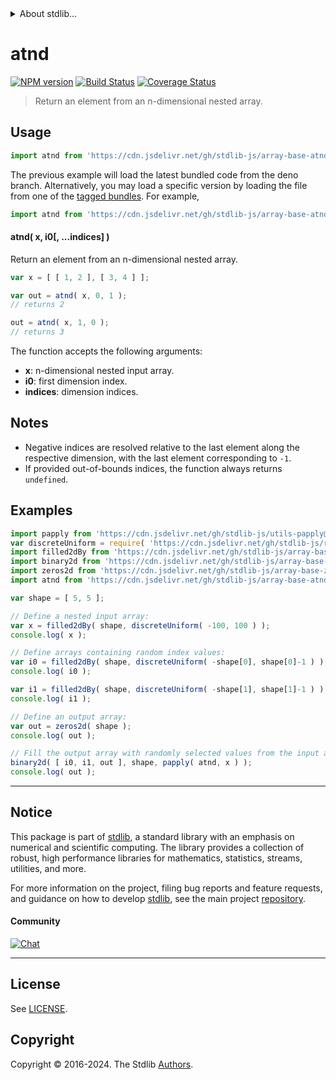<!--

@license Apache-2.0

Copyright (c) 2024 The Stdlib Authors.

Licensed under the Apache License, Version 2.0 (the "License");
you may not use this file except in compliance with the License.
You may obtain a copy of the License at

   http://www.apache.org/licenses/LICENSE-2.0

Unless required by applicable law or agreed to in writing, software
distributed under the License is distributed on an "AS IS" BASIS,
WITHOUT WARRANTIES OR CONDITIONS OF ANY KIND, either express or implied.
See the License for the specific language governing permissions and
limitations under the License.

-->


<details>
  <summary>
    About stdlib...
  </summary>
  <p>We believe in a future in which the web is a preferred environment for numerical computation. To help realize this future, we've built stdlib. stdlib is a standard library, with an emphasis on numerical and scientific computation, written in JavaScript (and C) for execution in browsers and in Node.js.</p>
  <p>The library is fully decomposable, being architected in such a way that you can swap out and mix and match APIs and functionality to cater to your exact preferences and use cases.</p>
  <p>When you use stdlib, you can be absolutely certain that you are using the most thorough, rigorous, well-written, studied, documented, tested, measured, and high-quality code out there.</p>
  <p>To join us in bringing numerical computing to the web, get started by checking us out on <a href="https://github.com/stdlib-js/stdlib">GitHub</a>, and please consider <a href="https://opencollective.com/stdlib">financially supporting stdlib</a>. We greatly appreciate your continued support!</p>
</details>

# atnd

[![NPM version][npm-image]][npm-url] [![Build Status][test-image]][test-url] [![Coverage Status][coverage-image]][coverage-url] <!-- [![dependencies][dependencies-image]][dependencies-url] -->

> Return an element from an n-dimensional nested array.

<!-- Section to include introductory text. Make sure to keep an empty line after the intro `section` element and another before the `/section` close. -->

<section class="intro">

</section>

<!-- /.intro -->

<!-- Package usage documentation. -->



<section class="usage">

## Usage

```javascript
import atnd from 'https://cdn.jsdelivr.net/gh/stdlib-js/array-base-atnd@deno/mod.js';
```
The previous example will load the latest bundled code from the deno branch. Alternatively, you may load a specific version by loading the file from one of the [tagged bundles](https://github.com/stdlib-js/array-base-atnd/tags). For example,

```javascript
import atnd from 'https://cdn.jsdelivr.net/gh/stdlib-js/array-base-atnd@v0.2.1-deno/mod.js';
```

#### atnd( x, i0\[, ...indices] )

Return an element from an n-dimensional nested array.

```javascript
var x = [ [ 1, 2 ], [ 3, 4 ] ];

var out = atnd( x, 0, 1 );
// returns 2

out = atnd( x, 1, 0 );
// returns 3
```

The function accepts the following arguments:

-   **x**: n-dimensional nested input array.
-   **i0**: first dimension index.
-   **indices**: dimension indices.

</section>

<!-- /.usage -->

<!-- Package usage notes. Make sure to keep an empty line after the `section` element and another before the `/section` close. -->

<section class="notes">

## Notes

-   Negative indices are resolved relative to the last element along the respective dimension, with the last element corresponding to `-1`.
-   If provided out-of-bounds indices, the function always returns `undefined`.

</section>

<!-- /.notes -->

<!-- Package usage examples. -->

<section class="examples">

## Examples

<!-- eslint no-undef: "error" -->

```javascript
import papply from 'https://cdn.jsdelivr.net/gh/stdlib-js/utils-papply@deno/mod.js';
var discreteUniform = require( 'https://cdn.jsdelivr.net/gh/stdlib-js/random-base-discrete-uniform' ).factory;
import filled2dBy from 'https://cdn.jsdelivr.net/gh/stdlib-js/array-base-filled2d-by@deno/mod.js';
import binary2d from 'https://cdn.jsdelivr.net/gh/stdlib-js/array-base-binary2d@deno/mod.js';
import zeros2d from 'https://cdn.jsdelivr.net/gh/stdlib-js/array-base-zeros2d@deno/mod.js';
import atnd from 'https://cdn.jsdelivr.net/gh/stdlib-js/array-base-atnd@deno/mod.js';

var shape = [ 5, 5 ];

// Define a nested input array:
var x = filled2dBy( shape, discreteUniform( -100, 100 ) );
console.log( x );

// Define arrays containing random index values:
var i0 = filled2dBy( shape, discreteUniform( -shape[0], shape[0]-1 ) );
console.log( i0 );

var i1 = filled2dBy( shape, discreteUniform( -shape[1], shape[1]-1 ) );
console.log( i1 );

// Define an output array:
var out = zeros2d( shape );
console.log( out );

// Fill the output array with randomly selected values from the input array:
binary2d( [ i0, i1, out ], shape, papply( atnd, x ) );
console.log( out );
```

</section>

<!-- /.examples -->

<!-- Section to include cited references. If references are included, add a horizontal rule *before* the section. Make sure to keep an empty line after the `section` element and another before the `/section` close. -->

<section class="references">

</section>

<!-- /.references -->

<!-- Section for related `stdlib` packages. Do not manually edit this section, as it is automatically populated. -->

<section class="related">

</section>

<!-- /.related -->

<!-- Section for all links. Make sure to keep an empty line after the `section` element and another before the `/section` close. -->


<section class="main-repo" >

* * *

## Notice

This package is part of [stdlib][stdlib], a standard library with an emphasis on numerical and scientific computing. The library provides a collection of robust, high performance libraries for mathematics, statistics, streams, utilities, and more.

For more information on the project, filing bug reports and feature requests, and guidance on how to develop [stdlib][stdlib], see the main project [repository][stdlib].

#### Community

[![Chat][chat-image]][chat-url]

---

## License

See [LICENSE][stdlib-license].


## Copyright

Copyright &copy; 2016-2024. The Stdlib [Authors][stdlib-authors].

</section>

<!-- /.stdlib -->

<!-- Section for all links. Make sure to keep an empty line after the `section` element and another before the `/section` close. -->

<section class="links">

[npm-image]: http://img.shields.io/npm/v/@stdlib/array-base-atnd.svg
[npm-url]: https://npmjs.org/package/@stdlib/array-base-atnd

[test-image]: https://github.com/stdlib-js/array-base-atnd/actions/workflows/test.yml/badge.svg?branch=v0.2.1
[test-url]: https://github.com/stdlib-js/array-base-atnd/actions/workflows/test.yml?query=branch:v0.2.1

[coverage-image]: https://img.shields.io/codecov/c/github/stdlib-js/array-base-atnd/main.svg
[coverage-url]: https://codecov.io/github/stdlib-js/array-base-atnd?branch=main

<!--

[dependencies-image]: https://img.shields.io/david/stdlib-js/array-base-atnd.svg
[dependencies-url]: https://david-dm.org/stdlib-js/array-base-atnd/main

-->

[chat-image]: https://img.shields.io/gitter/room/stdlib-js/stdlib.svg
[chat-url]: https://app.gitter.im/#/room/#stdlib-js_stdlib:gitter.im

[stdlib]: https://github.com/stdlib-js/stdlib

[stdlib-authors]: https://github.com/stdlib-js/stdlib/graphs/contributors

[umd]: https://github.com/umdjs/umd
[es-module]: https://developer.mozilla.org/en-US/docs/Web/JavaScript/Guide/Modules

[deno-url]: https://github.com/stdlib-js/array-base-atnd/tree/deno
[deno-readme]: https://github.com/stdlib-js/array-base-atnd/blob/deno/README.md
[umd-url]: https://github.com/stdlib-js/array-base-atnd/tree/umd
[umd-readme]: https://github.com/stdlib-js/array-base-atnd/blob/umd/README.md
[esm-url]: https://github.com/stdlib-js/array-base-atnd/tree/esm
[esm-readme]: https://github.com/stdlib-js/array-base-atnd/blob/esm/README.md
[branches-url]: https://github.com/stdlib-js/array-base-atnd/blob/main/branches.md

[stdlib-license]: https://raw.githubusercontent.com/stdlib-js/array-base-atnd/main/LICENSE

</section>

<!-- /.links -->

